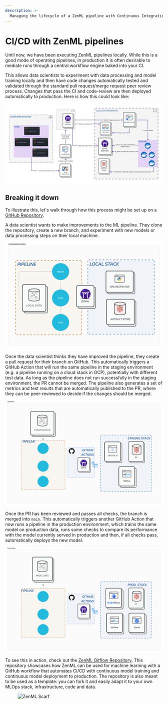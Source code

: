 ```yaml
---
description: >-
  Managing the lifecycle of a ZenML pipeline with Continuous Integration and Delivery
---
```


# CI/CD with ZenML pipelines

Until now, we have been executing ZenML pipelines locally. While this is a good mode of operating pipelines, in production
it is often desirable to mediate runs through a central workflow engine baked into your CI.

This allows data scientists to
experiment with data processing and model training locally and then have code
changes automatically tested and validated through the standard pull request/merge request peer
review process. Changes that pass the CI and code-review are then deployed
automatically to production. Here is how this could look like:

<img src="../../../.gitbook/assets/ci_cd_overall.png" alt="Pipeline being run on staging/production stack through ci/cd" width="800"/>

## Breaking it down

To illustrate this, let's walk through how this process might be set up on a [GitHub Repository](https://github.com/zenml-io/zenml-gitflow).

A data scientist wants to make improvements to the ML pipeline. They clone the 
repository, create a new branch, and experiment with new models or data 
processing steps on their local machine.

<img src="../../../.gitbook/assets/ci_cd_local.png" alt="Pipeline with local stack"/>

Once the data scientist thinks they have improved the pipeline, they create a 
pull request for their branch on GitHub. This automatically triggers a GitHub Action 
that will run the same pipeline in the staging environment (e.g. a pipeline 
running on a cloud stack in GCP), potentially with different test data. As long
as the  pipeline does not run successfully in the staging environment, the PR
cannot be  merged. The pipeline also generates a set of metrics and test results
that are automatically published to the PR, where they can be peer-reviewed to
decide if the changes should be merged.

<img src="../../../.gitbook/assets/ci_cd_staging.png" alt="Pipeline with staging stack"/>

Once the PR has been reviewed and passes all checks, the branch is merged into 
`main`. This automatically triggers another GitHub Action that now runs a 
pipeline in the production environment, which trains the same model on 
production data, runs some checks to compare its performance with the model
currently served in production and then, if all checks pass, automatically
deploys the new model.

<img src="../../../.gitbook/assets/ci_cd_prod.png" alt="Pipeline with production stack"/>

To see this in action, check out the [ZenML Gitflow Repository](https://github.com/zenml-io/zenml-gitflow/).
This repository showcases how ZenML can be used for machine learning with a
GitHub workflow that automates CI/CD with continuous model training and
continuous model deployment to production. The repository is also meant to be used as a template: you can fork it and
easily adapt it to your own MLOps stack, infrastructure, code and data.

<!-- For scarf -->
<figure><img alt="ZenML Scarf" referrerpolicy="no-referrer-when-downgrade" src="https://static.scarf.sh/a.png?x-pxid=f0b4f458-0a54-4fcd-aa95-d5ee424815bc" /></figure>

